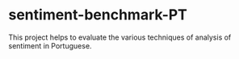 # sentiment-benchmark-PT
This project helps to evaluate the various techniques of analysis of sentiment in Portuguese.
